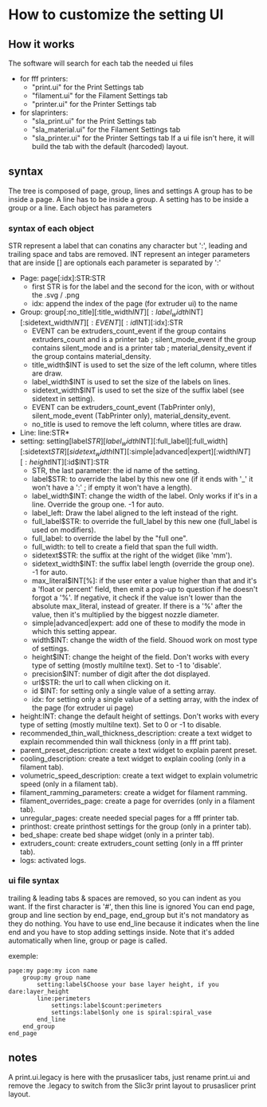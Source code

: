 # How to customize the setting UI

## How it works
The software will search for each tab the needed ui files
* for fff printers:
  * "print.ui" for the Print Settings tab
  * "filament.ui" for the Filament Settings tab
  * "printer.ui" for the Printer Settings tab
* for slaprinters:
  * "sla_print.ui" for the Print Settings tab
  * "sla_material.ui" for the Filament Settings tab
  * "sla_printer.ui" for the Printer Settings tab
If a ui file isn't here, it will build the tab with the default (harcoded) layout.
## syntax
The tree is composed of page, group, lines and settings
A group has to be inside a page.
A line has to be inside a group.
A setting has to be inside a group or a line.
Each object has parameters
### syntax of each object
STR represent a label that can conatins any character but ':', leading and trailing space and tabs are removed.
INT represent an integer
parameters that are inside [] are optionals
each parameter is separated by ':'
* Page: 
	page[:idx]:STR:STR
	* first STR is for the label and the second for the icon, with or without the .svg / .png
	* idx: append the index of the page (for extruder ui) to the name
* Group: 
	group[:no_title][:title_width$INT][:label_width$INT][:sidetext_width$INT][:EVENT][:id$INT][:idx]:STR
	* EVENT can be extruders_count_event if the group contains extruders_count and is a printer tab ; silent_mode_event if the group contains silent_mode and is a printer tab ; material_density_event if the group contains material_density.
	* title_width$INT is used to set the size of the left column, where titles are draw.
	* label_width$INT is used to set the size of the labels on lines.
	* sidetext_width$INT is used to set the size of the suffix label (see sidetext in setting).
	* EVENT can be extruders_count_event (TabPrinter only), silent_mode_event (TabPrinter only), material_density_event.
	* no_title is used to remove the left column, where titles are draw.
* Line:
	line:STR*
* setting:
	setting[label$STR][label_width$INT][:full_label][:full_width][:sidetext$STR][sidetext_width$INT][:simple|advanced|expert][:width$INT][:height$INT][:id$INT]:STR
	* STR, the last parameter: the id name of the setting.
	* label$STR: to override the label by this new one (if it ends with '_' it won't have a ':' ; if empty it won't have a length).
	* label_width$INT: change the width of the label. Only works if it's in a line. Override the group one. -1 for auto.
	* label_left: Draw the label aligned to the left instead of the right.
	* full_label$STR: to override the full_label by this new one (full_label is used on modifiers).
	* full_label: to override the label by the "full one".
	* full_width: to tell to create a field that span the full width.
	* sidetext$STR: the suffix at the right of the widget (like 'mm').
	* sidetext_width$INT: the suffix label length (override the group one). -1 for auto.
	* max_literal$INT[%]: if the user enter a value higher than that and it's a 'float or percent' field, then emit a pop-up to question if he doesn't forgot a '%'. If negative, it check if the value isn't lower than the absolute max_literal, instead of greater. If there is a '%' after the value, then it's multiplied by the biggest nozzle diameter.
	* simple|advanced|expert: add one of these to modify the mode in which this setting appear.
	* width$INT: change the width of the field. Shouod work on most type of settings.
	* height$INT: change the height of the field. Don't works with every type of setting (mostly multilne text). Set to -1 to 'disable'.
	* precision$INT: number of digit after the dot displayed.
	* url$STR: the url to call when clicking on it.
	* id $INT: for setting only a single value of a setting array.
	* idx: for setting only a single value of a setting array, with the index of the page (for extruder ui page)
* height:INT: change the default height of settings. Don't works with every type of setting (mostly multilne text). Set to 0 or -1 to disable.
* recommended_thin_wall_thickness_description: create a text widget to explain recommended thin wall thickness (only in a fff print tab).
* parent_preset_description: create a text widget to explain parent preset.
* cooling_description: create a text widget to explain cooling (only in a filament tab).
* volumetric_speed_description: create a text widget to explain volumetric speed (only in a filament tab).
* filament_ramming_parameters: create a  widget for filament ramming.
* filament_overrides_page: create a page for overrides (only in a filament tab).
* unregular_pages: create needed special pages for a fff printer tab.
* printhost: create printhost settings for the group (only in a printer tab).
* bed_shape: create bed shape widget (only in a printer tab).
* extruders_count: create extruders_count setting (only in a fff printer tab).
* logs: activated logs.
### ui file syntax
trailing & leading tabs & spaces are removed, so you can indent as you want.
If the first character is '#', then this line is ignored
You can end page, group and line section by end_page, end_group but it's not mandatory as they do nothing. You have to use end_line because it indicates when the line end and you have to stop adding settings inside. Note that it's added automatically when line, group or page is called.

exemple:

    page:my page:my icon name
    	group:my group name
    		setting:label$Choose your base layer height, if you dare:layer_height
    		line:perimeters
    			settings:label$count:perimeters
    			settings:label$only one is spiral:spiral_vase
    		end_line
    	end_group
    end_page

## notes
A print.ui.legacy is here with the prusaslicer tabs, just rename print.ui and remove the .legacy to switch from the Slic3r print layout to prusaslicer print layout.
